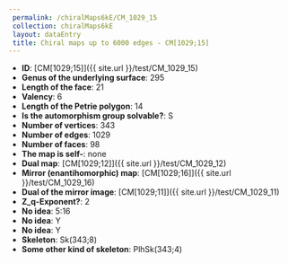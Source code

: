 ```yaml
--- 
 permalink: /chiralMaps6kE/CM_1029_15 
 collection: chiralMaps6kE
 layout: dataEntry
 title: Chiral maps up to 6000 edges - CM[1029;15]
---
```


- **ID**: [CM[1029;15]]({{ site.url }}/test/CM_1029_15)
- **Genus of the underlying surface**: 295
- **Length of the face**: 21
- **Valency**: 6
- **Length of the Petrie polygon**: 14
- **Is the automorphism group solvable?**: S
- **Number of vertices**: 343
- **Number of edges**: 1029
- **Number of faces**: 98
- **The map is self-**: none
- **Dual map**: [CM[1029;12]]({{ site.url }}/test/CM_1029_12)
- **Mirror (enantihomorphic) map**: [CM[1029;16]]({{ site.url }}/test/CM_1029_16)
- **Dual of the mirror image**: [CM[1029;11]]({{ site.url }}/test/CM_1029_11)
- **Z_q-Exponent?**: 2
- **No idea**:  5:16
- **No idea**: Y
- **No idea**: Y
- **Skeleton**: Sk(343;8)
- **Some other kind of skeleton**: PlhSk(343;4)
